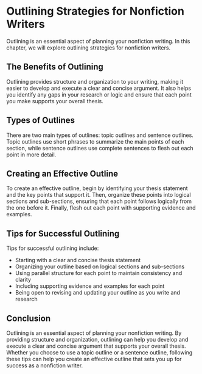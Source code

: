Outlining Strategies for Nonfiction Writers
=============================================================================

Outlining is an essential aspect of planning your nonfiction writing. In this chapter, we will explore outlining strategies for nonfiction writers.

The Benefits of Outlining
-------------------------

Outlining provides structure and organization to your writing, making it easier to develop and execute a clear and concise argument. It also helps you identify any gaps in your research or logic and ensure that each point you make supports your overall thesis.

Types of Outlines
-----------------

There are two main types of outlines: topic outlines and sentence outlines. Topic outlines use short phrases to summarize the main points of each section, while sentence outlines use complete sentences to flesh out each point in more detail.

Creating an Effective Outline
-----------------------------

To create an effective outline, begin by identifying your thesis statement and the key points that support it. Then, organize these points into logical sections and sub-sections, ensuring that each point follows logically from the one before it. Finally, flesh out each point with supporting evidence and examples.

Tips for Successful Outlining
-----------------------------

Tips for successful outlining include:

* Starting with a clear and concise thesis statement
* Organizing your outline based on logical sections and sub-sections
* Using parallel structure for each point to maintain consistency and clarity
* Including supporting evidence and examples for each point
* Being open to revising and updating your outline as you write and research

Conclusion
----------

Outlining is an essential aspect of planning your nonfiction writing. By providing structure and organization, outlining can help you develop and execute a clear and concise argument that supports your overall thesis. Whether you choose to use a topic outline or a sentence outline, following these tips can help you create an effective outline that sets you up for success as a nonfiction writer.


